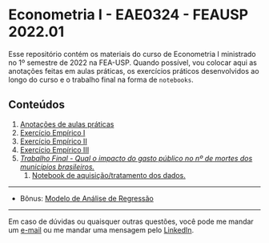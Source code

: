 # Econometria I - EAE0324 - FEAUSP 2022.01

Esse repositório contém os materiais do curso de Econometria I ministrado no 1º semestre de 2022 na FEA-USP. Quando possível, vou colocar aqui as anotações feitas em aulas práticas, os exercícios práticos desenvolvidos ao longo do curso e o trabalho final na forma de `notebooks`.

## Conteúdos

1. [Anotações de aulas práticas](monitorias.ipynb)
2. [Exercício Empírico I](ex_empirico_01.ipynb)
3. [Exercício Empírico II](ex_empirico_02.ipynb)
4. [Exercício Empírico III](ex_empirico_03.ipynb)
5. [*Trabalho Final - Qual o impacto do gasto público no nº de mortes dos municípios brasileiros.*](trab_final.ipynb)
   1. [Notebook de aquisição/tratamento dos dados.](trab_final_dados.ipynb)

*** 

- Bônus: [Modelo de Análise de Regressão](template_analise_regressao.ipynb)

***

Em caso de dúvidas ou quaisquer outras questões, você pode me mandar um [e-mail](mailto:vdbaldoino@gmail.com?subject=GitHub%20-%20Econometria) ou me mandar uma mensagem pelo [LinkedIn](https://www.linkedin.com/in/vitorbaldoino/).